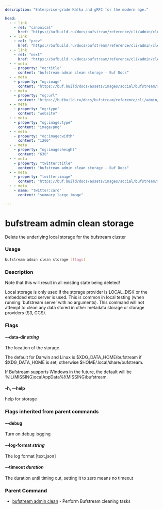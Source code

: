 ```yaml
---
description: "Enterprise-grade Kafka and gRPC for the modern age."

head:
  - - link
    - rel: "canonical"
      href: "https://bufbuild.ru/docs/bufstream/reference/cli/admin/clean/storage/"
  - - link
    - rel: "prev"
      href: "https://bufbuild.ru/docs/bufstream/reference/cli/admin/clean/intake/"
  - - link
    - rel: "next"
      href: "https://bufbuild.ru/docs/bufstream/reference/cli/admin/clean/topics/"
  - - meta
    - property: "og:title"
      content: "bufstream admin clean storage - Buf Docs"
  - - meta
    - property: "og:image"
      content: "https://buf.build/docs/assets/images/social/bufstream/reference/cli/admin/clean/storage.png"
  - - meta
    - property: "og:url"
      content: "https://bufbuild.ru/docs/bufstream/reference/cli/admin/clean/storage/"
  - - meta
    - property: "og:type"
      content: "website"
  - - meta
    - property: "og:image:type"
      content: "image/png"
  - - meta
    - property: "og:image:width"
      content: "1200"
  - - meta
    - property: "og:image:height"
      content: "630"
  - - meta
    - property: "twitter:title"
      content: "bufstream admin clean storage - Buf Docs"
  - - meta
    - property: "twitter:image"
      content: "https://buf.build/docs/assets/images/social/bufstream/reference/cli/admin/clean/storage.png"
  - - meta
    - name: "twitter:card"
      content: "summary_large_image"

---
```


# bufstream admin clean storage

Delete the underlying local storage for the bufstream cluster

### Usage

```sh
bufstream admin clean storage [flags]
```

### Description

Note that this will result in all existing state being deleted!

Local storage is only used if the storage provider is LOCAL_DISK or the embedded etcd server is used. This is common in local testing (when running 'bufstream serve' with no arguments). This command will not attempt to clean any data stored in other metadata storage or storage providers (S3, GCS).

### Flags

#### \--data-dir _string_

The location of the storage.

The default for Darwin and Linux is $XDG_DATA_HOME/bufstream if $XDG_DATA_HOME is set, otherwise $HOME/.local/share/bufstream.

If Bufstream supports Windows in the future, the default will be %!L(MISSING)ocalAppData%!(MISSING)bufstream.

#### \-h, --help

help for storage

### Flags inherited from parent commands

#### \--debug

Turn on debug logging

#### \--log-format _string_

The log format \[text,json\]

#### \--timeout _duration_

The duration until timing out, setting it to zero means no timeout

### Parent Command

- [bufstream admin clean](../) - Perform Bufstream cleaning tasks
